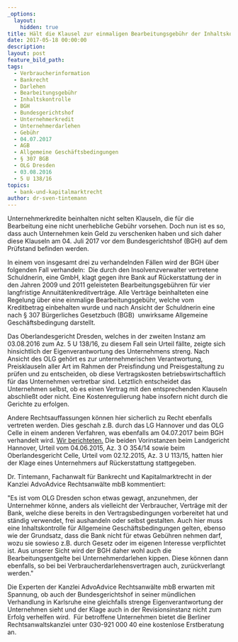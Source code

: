 ```yaml
---
_options:
  layout:
    hidden: true
title: Hält die Klausel zur einmaligen Bearbeitungsgebühr der Inhaltskontrolle stand? – Wichtiger Verhandlungstag des BGH für Unternehmer
date: 2017-05-18 00:00:00
description:
layout: post
feature_bild_path:
tags:
  - Verbraucherinformation
  - Bankrecht
  - Darlehen
  - Bearbeitungsgebühr
  - Inhaltskontrolle
  - BGH
  - Bundesgerichtshof
  - Unternehmerkredit
  - Unternehmerdarlehen
  - Gebühr
  - 04.07.2017
  - AGB
  - Allgemeine Geschäftsbedingungen
  - § 307 BGB
  - OLG Dresden
  - 03.08.2016
  - 5 U 138/16
topics:
  - bank-und-kapitalmarktrecht
author: dr-sven-tintemann
---
```



Unternehmerkredite beinhalten nicht selten Klauseln, die für die Bearbeitung eine nicht unerhebliche Gebühr vorsehen. Doch nun ist es so, dass auch Unternehmen kein Geld zu verschenken haben und sich daher diese Klauseln am 04. Juli 2017 vor dem Bundesgerichtshof (BGH) auf dem Prüfstand befinden werden.

In einem von insgesamt drei zu verhandelnden Fällen wird der BGH über folgenden Fall verhandeln:  Die durch den Insolvenzverwalter vertretene Schuldnerin, eine GmbH, klagt gegen ihre Bank auf Rückerstattung der in den Jahren 2009 und 2011 geleisteten Bearbeitungsgebühren für vier langfristige Annuitätenkreditverträge. Alle Verträge beinhalteten eine Regelung über eine einmalige Bearbeitungsgebühr, welche vom Kreditbetrag einbehalten wurde und nach Ansicht der Schuldnerin eine nach § 307 Bürgerliches Gesetzbuch (BGB)  unwirksame Allgemeine Geschäftsbedingung darstellt.

Das Oberlandesgericht Dresden, welches in der zweiten Instanz am 03.08.2016 zum Az. 5 U 138/16, zu diesem Fall sein Urteil fällte, zeigte sich hinsichtlich der Eigenverantwortung des Unternehmens streng. Nach Ansicht des OLG gehört es zur unternehmerischen Verantwortung, Preisklauseln aller Art im Rahmen der Preisfindung und Preisgestaltung zu prüfen und zu entscheiden, ob diese Vertragskosten betriebswirtschaftlich für das Unternehmen vertretbar sind. Letztlich entscheidet das Unternehmen selbst, ob es einen Vertrag mit den entsprechenden Klauseln abschließt oder nicht. Eine Kostenregulierung habe insofern nicht durch die Gerichte zu erfolgen.

Andere Rechtsauffassungen können hier sicherlich zu Recht ebenfalls vertreten werden. Dies geschah z.B. durch das LG Hannover und das OLG Celle in einem anderen Verfahren, was ebenfalls am 04.07.2017 beim BGH verhandelt wird. [Wir berichteten.](http://advoadvice.de/blog/bgh-verhandelt-zu-bearbeitungsentgelten-bei-unternehmerdarlehen/) Die beiden Vorinstanzen beim Landgericht Hannover, Urteil vom 04.06.2015, Az. 3 O 354/14 sowie beim Oberlandesgericht Celle, Urteil vom 02.12.2015, Az. 3 U 113/15, hatten hier der Klage eines Unternehmers auf Rückerstattung stattgegeben.

Dr. Tintemann, Fachanwalt für Bankrecht und Kapitalmarktrecht in der Kanzlei AdvoAdvice Rechtsanwälte mbB kommentiert:

"Es ist vom OLG Dresden schon etwas gewagt, anzunehmen, der Unternehmer könne, anders als vielleicht der Verbraucher, Verträge mit der Bank, welche diese bereits in den Vertragsbedingungen vorbereitet hat und ständig verwendet, frei aushandeln oder selbst gestalten. Auch hier muss eine Inhaltskontrolle für Allgemeine Geschäftsbedingungen gelten, ebenso wie der Grundsatz, dass die Bank nicht für etwas Gebühren nehmen darf, wozu sie sowieso z.B. durch Gesetz oder im eigenen Interesse verpflichtet ist. Aus unserer Sicht wird der BGH daher wohl auch die Bearbeitungsentgelte bei Unternehmerdarlehen kippen. Diese können dann ebenfalls, so bei bei Verbraucherdarlehensvertragen auch, zurückverlangt werden."

Die Experten der Kanzlei AdvoAdvice Rechtsanwälte mbB erwarten mit Spannung, ob auch der Bundesgerichtshof in seiner mündlichen Verhandlung in Karlsruhe eine gleichfalls strenge Eigenverantwortung der Unternehmen sieht und der Klage auch in der Revisionsinstanz nicht zum Erfolg verhelfen wird.  Für betroffene Unternehmen bietet die Berliner Rechtsanwaltskanzlei unter 030-921 000 40 eine kostenlose Erstberatung an.